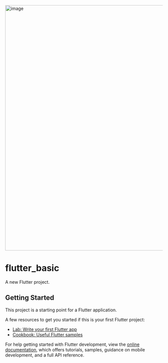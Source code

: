<img width="1531" height="783" alt="image" src="https://github.com/user-attachments/assets/19c2d06a-4fe6-46fc-827d-3a939c7e5505" />


# flutter_basic

A new Flutter project.

## Getting Started

This project is a starting point for a Flutter application.

A few resources to get you started if this is your first Flutter project:

- [Lab: Write your first Flutter app](https://docs.flutter.dev/get-started/codelab)
- [Cookbook: Useful Flutter samples](https://docs.flutter.dev/cookbook)

For help getting started with Flutter development, view the
[online documentation](https://docs.flutter.dev/), which offers tutorials,
samples, guidance on mobile development, and a full API reference.
